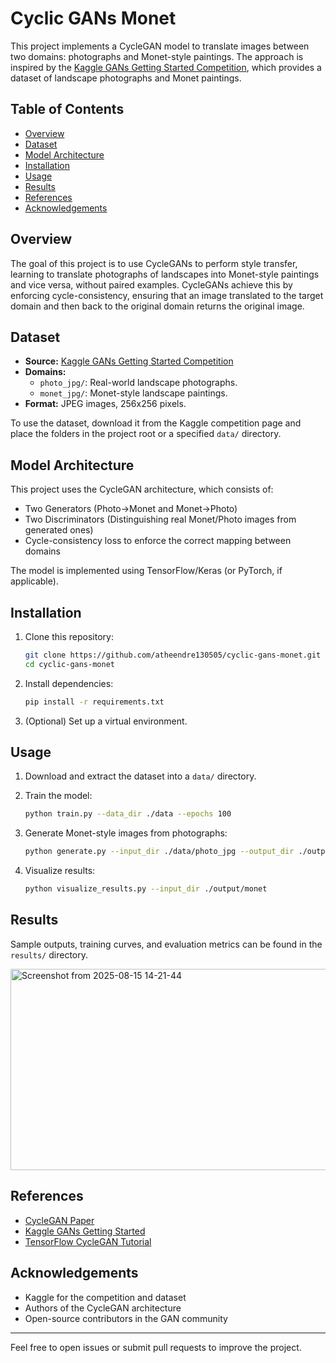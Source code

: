# Cyclic GANs Monet

This project implements a CycleGAN model to translate images between two domains: photographs and Monet-style paintings. The approach is inspired by the [Kaggle GANs Getting Started Competition](https://www.kaggle.com/competitions/gan-getting-started), which provides a dataset of landscape photographs and Monet paintings.

## Table of Contents

- [Overview](#overview)
- [Dataset](#dataset)
- [Model Architecture](#model-architecture)
- [Installation](#installation)
- [Usage](#usage)
- [Results](#results)
- [References](#references)
- [Acknowledgements](#acknowledgements)

## Overview

The goal of this project is to use CycleGANs to perform style transfer, learning to translate photographs of landscapes into Monet-style paintings and vice versa, without paired examples. CycleGANs achieve this by enforcing cycle-consistency, ensuring that an image translated to the target domain and then back to the original domain returns the original image.


## Dataset

- **Source:** [Kaggle GANs Getting Started Competition](https://www.kaggle.com/competitions/gan-getting-started)
- **Domains:**
  - `photo_jpg/`: Real-world landscape photographs.
  - `monet_jpg/`: Monet-style landscape paintings.
- **Format:** JPEG images, 256x256 pixels.

To use the dataset, download it from the Kaggle competition page and place the folders in the project root or a specified `data/` directory.

## Model Architecture

This project uses the CycleGAN architecture, which consists of:

- Two Generators (Photo→Monet and Monet→Photo)
- Two Discriminators (Distinguishing real Monet/Photo images from generated ones)
- Cycle-consistency loss to enforce the correct mapping between domains

The model is implemented using TensorFlow/Keras (or PyTorch, if applicable).

## Installation

1. Clone this repository:
   ```bash
   git clone https://github.com/atheendre130505/cyclic-gans-monet.git
   cd cyclic-gans-monet
   ```

2. Install dependencies:
   ```bash
   pip install -r requirements.txt
   ```

3. (Optional) Set up a virtual environment.

## Usage

1. Download and extract the dataset into a `data/` directory.
2. Train the model:
   ```bash
   python train.py --data_dir ./data --epochs 100
   ```
3. Generate Monet-style images from photographs:
   ```bash
   python generate.py --input_dir ./data/photo_jpg --output_dir ./output/monet
   ```

4. Visualize results:
   ```bash
   python visualize_results.py --input_dir ./output/monet
   ```

## Results

Sample outputs, training curves, and evaluation metrics can be found in the `results/` directory.

<img width="1468" height="322" alt="Screenshot from 2025-08-15 14-21-44" src="https://github.com/user-attachments/assets/9a231115-ce42-47fc-a185-aca1b65d4867" />


## References

- [CycleGAN Paper](https://arxiv.org/abs/1703.10593)
- [Kaggle GANs Getting Started](https://www.kaggle.com/competitions/gan-getting-started)
- [TensorFlow CycleGAN Tutorial](https://www.tensorflow.org/tutorials/generative/cyclegan)

## Acknowledgements

- Kaggle for the competition and dataset
- Authors of the CycleGAN architecture
- Open-source contributors in the GAN community

---

Feel free to open issues or submit pull requests to improve the project.
